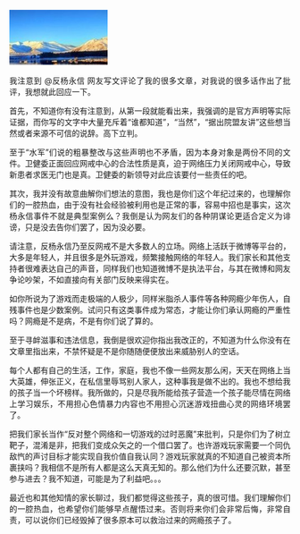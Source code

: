 <p><img src="https://raw.githubusercontent.com/ZjzMisaka/iaders/master/img/2019/11/94759-006XnhpCgy1g86pq4l4s6j304w02r3z0.jpg"></p>
<p align="justify">我注意到 @反杨永信 网友写文评论了我的很多文章，对我说的很多话作出了批评，我想就此回应一下。<span id="more-8392"></span></p>
<p align="justify">首先，不知道你有没有注意到，从第一段就能看出来，我强调的是官方声明等实际证据，而你写的文字中大量充斥着“谁都知道”，“当然”，“据出院盟友讲”这些想当然或者来源不可信的说辞。高下立判。</p>
<p align="justify">至于“水军”们说的粗暴整改与这些声明也不矛盾，因为本身对象是两份不同的文件。卫健委正面回应网戒中心的合法性质是真，迫于网络压力关闭网戒中心，导致新患者求医无门也是真。卫健委的新领导对此应该要付一些责任的吧。</p>
<p align="justify">其次，我并没有故意曲解你们想法的意图，我也是你们这个年纪过来的，也理解你们的一腔热血，由于没有社会经验被利用也是正常的事，容易中招也是事实，这次杨永信事件不就是典型案例么？我倒是认为网友们的各种阴谋论更适合定义为诽谤，只是没去告你们罢了，因为没必要。</p>
<p align="justify">请注意，反杨永信乃至反网戒不是大多数人的立场。网络上活跃于微博等平台的，大多是年轻人，并且很多是外玩游戏，频繁接触网络的年轻人。我们家长和其他支持者很难表达自己的声音，同样我们也知道微博不是执法平台，与其在微博和网友争论吵架，不如直接向有关部门反映来得实在。&nbsp;</p>
<p align="justify">如你所说为了游戏而走极端的人极少，同样米脂杀人事件等各种网瘾少年伤人，自残事件也是少数案例。试问只有这类事件成为常态，才能让你们承认网瘾的严重性吗？网瘾是不是病，不是有你们说了算的。</p>
<p align="justify">至于寻衅滋事和违法信息，我倒是很欢迎你指出我改正的，不知道为什么你没有在文章里指出来，不禁怀疑是不是你随随便便放出来威胁别人的空话。</p>
<p align="justify">每个人都有自己的生活，工作，家庭，我也不像一些网友那么闲，天天在网络上当大英雄，伸张正义，在私信里辱骂别人家人，这种事我是做不出的。我也不想给我的孩子当一个坏榜样。我所做的，只是尽我所能给孩子营造一个孩子能尽情在网络上学习娱乐，不用担心色情暴力内容也不用担心沉迷游戏扭曲心灵的网络环境罢了。</p>
<p align="justify">把我们家长当作“反对整个网络和一切游戏的过时恶魔”来批判，只是你们为了树立靶子，混淆是非，把我们变成众矢之的一个借口罢了。也许游戏玩家需要一个同仇敌忾的声讨目标才能实现自我价值自我认同？游戏玩家就真的不知道自己被资本所裹挟吗？我相信不是所有人都是这么天真无知的。那么他们为什么还要沉默，甚至参与进去？我不知道，可能是为了利益吧。。。</p>
<p align="justify">最近也和其他知情的家长聊过，我们都觉得这些孩子，真的很可惜。我们理解你们的一腔热血，也希望你们能够早点醒悟过来。否则将来你们会非常后悔，非常自责，可以说你们已经毁掉了很多原本可以救治过来的网瘾孩子了。</p>